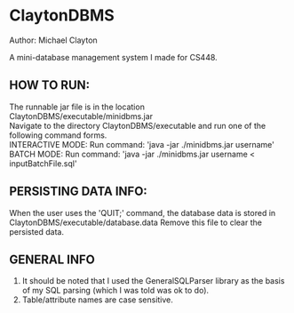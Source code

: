ClaytonDBMS
===========

Author: Michael Clayton

A mini-database management system I made for CS448.

HOW TO RUN:
-----------
The runnable jar file is in the location ClaytonDBMS/executable/minidbms.jar  
Navigate to the directory ClaytonDBMS/executable and run one of the following command forms.  
    INTERACTIVE MODE:   Run command: 'java -jar ./minidbms.jar username'  
    BATCH MODE:         Run command: 'java -jar ./minidbms.jar username < inputBatchFile.sql'

PERSISTING DATA INFO:
---------------------
When the user uses the 'QUIT;' command, the database data is stored in ClaytonDBMS/executable/database.data
Remove this file to clear the persisted data.

GENERAL INFO
------------
1. It should be noted that I used the GeneralSQLParser library as the basis of my SQL parsing (which I was told was ok to do).
2. Table/attribute names are case sensitive.
